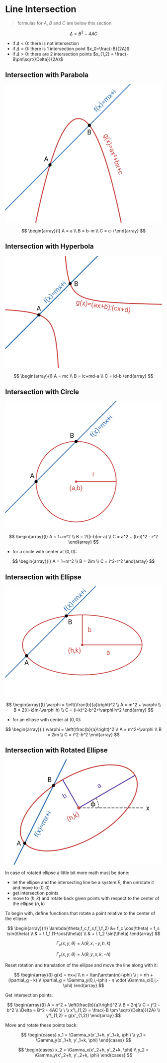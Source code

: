 # Line Intersection

> formulas for $A$, $B$ and $C$ are below this section

$$
\Delta = B^2-4AC
$$

- if $\Delta \lt 0$: there is not intersection
- if $\Delta = 0$: there is 1 intersection point $x_0=\frac{-B}{2A}$
- if $\Delta \gt 0$: there are 2 intersection points $x_{1,2} = \frac{-B\pm\sqrt{\Delta}}{2A}$

## Intersection with Parabola

![Intersection of line and parabola](https://raw.githubusercontent.com/damianc/math-notes/refs/heads/master/_images/anal-geom/intersection/line-intersection-with-parabola.png)

$$
\begin{array}{l}
A = a
\\
B = b-m
\\
C = c-i
\end{array}
$$

## Intersection with Hyperbola

![Intersection of line and hyperbola](https://raw.githubusercontent.com/damianc/math-notes/refs/heads/master/_images/anal-geom/intersection/line-intersection-with-hyperbola.png)

$$
\begin{array}{l}
A = mc
\\
B = ic+md-a
\\
C = id-b
\end{array}
$$

## Intersection with Circle

![Intersection of line and circle](https://raw.githubusercontent.com/damianc/math-notes/refs/heads/master/_images/anal-geom/intersection/line-intersection-with-circle.png)

$$
\begin{array}{l}
A = 1+m^2
\\
B = 2((i-b)m-a)
\\
C = a^2 + (b-i)^2 - r^2
\end{array}
$$

- for a circle with center at $(0,0)$:

$$
\begin{array}{l}
A = 1+m^2
\\
B = 2im
\\
C = i^2-r^2
\end{array}
$$

## Intersection with Ellipse

![Intersection of line and ellipse](https://raw.githubusercontent.com/damianc/math-notes/refs/heads/master/_images/anal-geom/intersection/line-intersection-with-ellipse.png)

$$
\begin{array}{l}
\varphi = \left(\frac{b}{a}\right)^2
\\
A = m^2 + \varphi
\\
B = 2((i-k)m-\varphi h)
\\
C = (i-k)^2-b^2+\varphi h^2
\end{array}
$$

- for an ellipse with center at $(0,0)$:

$$
\begin{array}{l}
\varphi = \left(\frac{b}{a}\right)^2
\\
A = m^2+\varphi
\\
B = 2im
\\
C = i^2-b^2
\end{array}
$$

## Intersection with Rotated Ellipse

![Intersection of line and rotated ellipse](https://raw.githubusercontent.com/damianc/math-notes/refs/heads/master/_images/anal-geom/intersection/line-intersection-with-rotated-ellipse.png)

In case of rotated ellipse a little bit more math must be done:
- let the ellipse and the intersecting line be a system $E$, then unrotate it and move to $(0,0)$
- get intersection points
- move to $(h,k)$ and rotate back given points with respect to the center of the ellipse $(h,k)$

To begin with, define functions that rotate a point relative to the center of the ellipse:

$$
\begin{array}{rl}
\lambda(\theta,f_c,f_s,f_1,f_2)  &= f_c \cos(\theta) + f_s \sin(\theta)
\\
& + \ f_1 (1-\cos(\theta))
\\
& + \ f_2 \sin(\theta)
\end{array}
$$

$$
\Gamma_x(x,y,\theta) = \lambda(\theta,x,-y,h,k)
$$

$$
\Gamma_y(x,y,\theta) = \lambda(\theta,y,x,k,-h)
$$

Reset rotation and translation of the ellipse and move the line along with it:

$$
\begin{array}{l}
g(x) = nx+j
\\
n = \tan(\arctan(m)-\phi)
\\
j = nh + (\partial_g - k)
\\
\partial_g = \Gamma_y(0,i,-\phi) - n \cdot \Gamma_x(0,i,-\phi)
\end{array}
$$

Get intersection points:

$$
\begin{array}{l}
A = n^2 + \left(\frac{b}{a}\right)^2
\\
B = 2nj
\\
C = j^2 - b^2
\\
\Delta = B^2 - 4AC
\\
\ 
\\
x'\_{1,2} = \frac{-B \pm \sqrt{\Delta}}{2A}
\\
y'\_{1,2} = g(x'_{1,2})
\end{array}
$$

Move and rotate these points back:

$$
\begin{cases}
x_1 = \Gamma_x(x'_1+h, y'_1+k, \phi)
\\
y_1 = \Gamma_y(x'_1+h, y'_1+k, \phi)
\end{cases}
$$

$$
\begin{cases}
x_2 = \Gamma_x(x'_2+h, y'_2+k, \phi)
\\
y_2 = \Gamma_y(x'_2+h, y'_2+k, \phi)
\end{cases}
$$


